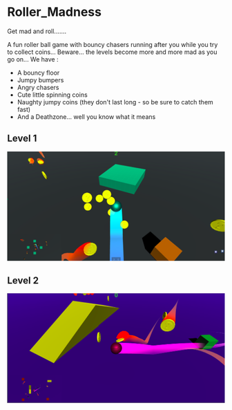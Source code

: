 [//]: # (Image References)

[image1]: https://github.com/Vishal0703/Roller_Madness/blob/master/Pics/image.png "Level 1 preview"
[image2]: https://github.com/Vishal0703/Roller_Madness/blob/master/Pics/image2.png "Level 2 preview"


# Roller_Madness
Get mad and roll.......

A fun roller ball game with bouncy chasers running after you while you try to collect coins... Beware... the levels become more and more mad as you go on... 
We have :
- A bouncy floor
- Jumpy bumpers
- Angry chasers
- Cute little spinning coins
- Naughty jumpy coins (they don't last long - so be sure to catch them fast)
- And a Deathzone... well you know what it means

## Level 1
![Level 1 preview][image1]

## Level 2
![Level 2 preview][image2]
